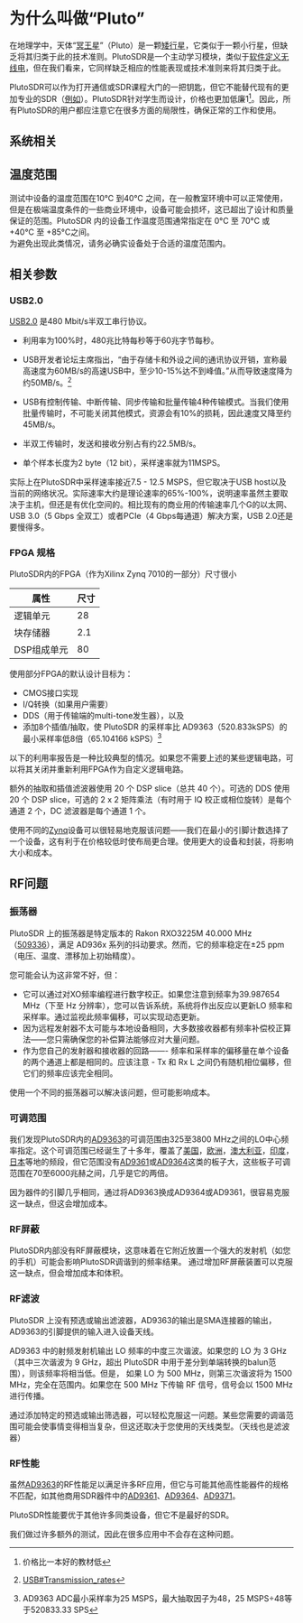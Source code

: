 # 为什么叫做“Pluto”
在地理学中，天体“[冥王星](https://en.wikipedia.org/wiki/Pluto)”（Pluto）是一颗[矮行星](https://en.wikipedia.org/wiki/Dwarf_planet)，它类似于一颗小行星，但缺乏将其归类于此的技术准则。PlutoSDR是一个主动学习模块，类似于[软件定义无线电](https://en.wikipedia.org/wiki/Software-defined_radio)，但在我们看来，它同样缺乏相应的性能表现或技术准则来将其归类于此。

PlutoSDR可以作为打开通信或SDR课程大门的一把钥匙，但它不能替代现有的更加专业的SDR（[例如](https://en.wikipedia.org/wiki/List_of_software-defined_radios)）。PlutoSDR针对学生而设计，价格也更加低廉1[^1]。因此，所有PlutoSDR的用户都应注意它在很多方面的局限性，确保正常的工作和使用。


## 系统相关


## 温度范围 
测试中设备的温度范围在10℃ 到40℃ 之间，在一般教室环境中可以正常使用，但是在极端温度条件的一些商业环境中，设备可能会损坏，这已超出了设计和质量保证的范围。PlutoSDR 内的设备工作温度范围通常指定在 0°C 至 70°C 或 +40°C 至 +85°C之间。  
为避免出现此类情况，请务必确实设备处于合适的温度范围内。


## 相关参数
### USB2.0
[USB2.0](https://en.wikipedia.org/wiki/USB#USB_2.0) 是480 Mbit/s半双工串行协议。

* 利用率为100%时，480兆比特每秒等于60兆字节每秒。

* USB开发者论坛主席指出，“由于存储卡和外设之间的通讯协议开销，宣称最高速度为60MB/s的高速USB中，至少10-15%达不到峰值。”从而导致速度降为约50MB/s。[^2]

* USB有控制传输、中断传输、同步传输和批量传输4种传输模式。当我们使用批量传输时，不可能关闭其他模式，资源会有10%的损耗，因此速度又降至约45MB/s。

* 半双工传输时，发送和接收分别占有约22.5MB/s。

* 单个样本长度为2 byte（12 bit），采样速率就为11MSPS。

实际上在PlutoSDR中采样速率接近7.5 - 12.5 MSPS，但它取决于USB host以及当前的网络状况。实际速率大约是理论速率的65%-100%，说明速率虽然主要取决于主机，但还是有优化空间的。相比现有的商业用的传输速率几个G的以太网、USB 3.0（5 Gbps 全双工）或者PCIe（4 Gbps每通道）解决方案，USB 2.0还是要慢得多。


### FPGA 规格
PlutoSDR内的FPGA（作为Xilinx Zynq 7010的一部分）尺寸很小


属性|尺寸
---|---
逻辑单元|28
块存储器|2.1
DSP组成单元|80


使用部分FPGA的默认设计目标为：
- CMOS接口实现
- I/Q转换（如果用户需要）
- DDS（用于传输端的multi-tone发生器），以及
- 添加8个插值/抽取，使 PlutoSDR 的采样率比 AD9363（520.833kSPS）的最小采样率低8倍（65.104166 kSPS）[^3]

以下的利用率报告是一种比较典型的情况。如果您不需要上述的某些逻辑电路，可以将其关闭并重新利用FPGA作为自定义逻辑电路。

额外的抽取和插值滤波器使用 20 个 DSP slice（总共 40 个）。可选的 DDS 使用 20 个 DSP slice，可选的 2 x 2 矩阵乘法（有时用于 IQ 校正或相位旋转）是每个通道 2 个，DC 滤波器是每个通道 1 个。

使用不同的[Zynq](http://www.xilinx.com//support/documentation/selection-guides/zynq-7000-product-selection-guide.pdf)设备可以很轻易地克服该问题——我们在最小的引脚计数选择了一个设备，这有利于在价格较低时使布局更合理。使用更大的设备和封装，将影响大小和成本。

## RF问题
### 振荡器
PlutoSDR 上的振荡器是特定版本的 Rakon RXO3225M 40.000 MHz （[509336](http://ez.analog.com/servlet/JiveServlet/download/166568-1-29693/Rakon%2520RXO3225M%252040.000%2520MHz%2520(509336)%2520v1.01.pdf)），满足 AD936x 系列的抖动要求。然而，它的频率稳定在±25 ppm（电压、温度、漂移加上初始精度）。

您可能会认为这非常不好，但：
* 它可以通过对XO频率编程进行数字校正。如果您注意到频率为39.987654 MHz（下至 Hz 分辨率），您可以告诉系统，系统将作出反应以更新LO 频率和采样率。通过监视此频率偏移，可以实现动态更新。
* 因为远程发射器不太可能与本地设备相同，大多数接收器都有频率补偿校正算法——您只需确保您的补偿算法能够应对大量问题。
* 作为您自己的发射器和接收器的回路——- 频率和采样率的偏移量在单个设备的两个通道上都是相同的。应该注意 - Tx 和 Rx L 之间仍有随机相位偏移，但它们的频率应该完全相同。

使用一个不同的振荡器可以解决该问题，但可能影响成本。
### 可调范围
我们发现PlutoSDR内的[AD9363](http://www.analog.com/AD9363)的可调范围由325至3800 MHz之间的LO中心频率指定。这个可调范围已经诞生了十多年，覆盖了[美国](https://www.ntia.doc.gov/files/ntia/publications/january_2016_spectrum_wall_chart.pdf)，[欧洲](http://www.erodocdb.dk/docs/doc98/official/pdf/ERCRep025.pdf)，[澳大利亚](http://www.acma.gov.au/webwr/radcomm/frequency_planning/spectrum_plan/aust_rf_spectrum_plan.doc)，[印度](http://www.wpc.dot.gov.in/DocFiles/Book.pdf)，[日本](http://www.tele.soumu.go.jp/e/adm/freq/search/share/plan.htm)等地的频段，但它范围没有[AD9361](http://www.analog.com/AD9361)或[AD9364](http://www.analog.com/AD9364)这类的板子大，这些板子可调范围在70至6000兆赫之间，几乎是它的两倍。

因为器件的引脚几乎相同，通过将AD9363换成AD9364或AD9361，很容易克服这一缺点，但这会增加成本。
### RF屏蔽
PlutoSDR内部没有RF屏蔽模块，这意味着在它附近放置一个强大的发射机（如您的手机）可能会影响PlutoSDR调谐到的频率结果。
通过增加RF屏蔽装置可以克服这一缺点，但会增加成本和体积。
### RF滤波
PlutoSDR 上没有预选或输出滤波器，AD9363的输出是SMA连接器的输出，AD9363的引脚提供的输入进入设备天线。

AD9363 中的射频发射机输出 LO 频率的中度三次谐波。如果您的 LO 为 3 GHz（其中三次谐波为 9 GHz，超出 PlutoSDR 中用于差分到单端转换的balun范围），则该频率将相当低。但是， 如果 LO 为 500 MHz，则第三次谐波将为 1500 MHz，完全在范围内。如果您在 500 MHz 下传输 RF 信号，信号会以 1500 MHz 进行传播。

通过添加特定的预选或输出筛选器，可以轻松克服这一问题。某些您需要的调谐范围可能会使事情变得相当复杂，但这还取决于您使用的天线类型。（天线也是滤波器）
### RF性能
虽然[AD9363](http://www.analog.com/AD9363)的RF性能足以满足许多RF应用，但它与可能其他高性能器件的规格不匹配，如其他商用SDR器件中的[AD9361](http://www.analog.com/AD9361)、[AD9364](http://www.analog.com/AD9364)、[AD9371](http://www.analog.com/AD9371)。

PlutoSDR性能要优于其他许多同类设备，但它不是最好的SDR。

我们做过许多额外的测试，因此在很多应用中不会存在这种问题。

[^1]: 价格比一本好的教材低

[^2]: [USB#Transmission_rates](https://en.wikipedia.org/wiki/USB#Transmission_rates)

[^3]: AD9363 ADC最小采样率为25 MSPS，最大抽取因子为48，25 MSPS÷48等于520833.33 SPS